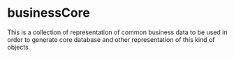 # businessCore
This is a collection of  representation of common business data to be used in order to generate core database and other representation of this kind of objects
